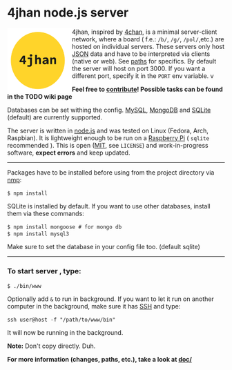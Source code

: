 # 4jhan node.js server

<img src="./4jhan.png" align="left" height="150" width="150"/>

4jhan, inspired by [4chan](http://www.4chan.org/),
is a minimal server-client network, where a board ( f.e.: `/b/`, `/g/`, `/pol/`,etc.)
are hosted on individual servers.
These servers only host [JSON](http://www.json.org/) data and have to be interpreted via clients (native or web). See [paths](/doc/PATHS.md) for specifics. By default the server will host on port 3000. If you want a different port, specify it in the `PORT` env variable. v

**Feel free to [contribute](/CONTRIBUTING.md)! Possible tasks can be found in the TODO wiki page**

Databases can be set withing the config.
[MySQL](http://www.mysql.com/), [MongoDB](http://www.mongodb.org/) and [SQLite](http://www.sqlite.org/) (default) are currently supported.

The server is written in [node.js](http://nodejs.org/) and was tested on Linux (Fedora, Arch, Raspbian).
It is lightweight enough to be run on a [Raspberry Pi](http://www.raspberrypi.org/) ( `sqlite` recommended ).
This is open ([MIT](/LICENSE), see `LICENSE`) and work-in-progress software, **expect errors** and keep updated.

---

Packages have to be installed before using from the project directory via [nmp](https://www.npmjs.com/):

```Shell
$ npm install
```

SQLite is installed by default. If you want to use other databases, install them via these commands:

```Shell
$ npm install mongoose # for mongo db
$ npm install mysql3
```

Make sure to set the database in your config file too. (default sqlite)

---

### To start server , type:

```Shell
$ ./bin/www
```

Optionally add `&` to run in background.
If you want to let it run on another computer in the background,
make sure it has [SSH](https://en.wikipedia.org/wiki/Secure_Shell) and type:

```Shell
ssh user@host -f "/path/to/www/bin"
```

It will now be running in the background.

**Note:** Don't copy directly. Duh.

**For more information (changes, paths, etc.), take a look at [doc/](/doc)**
